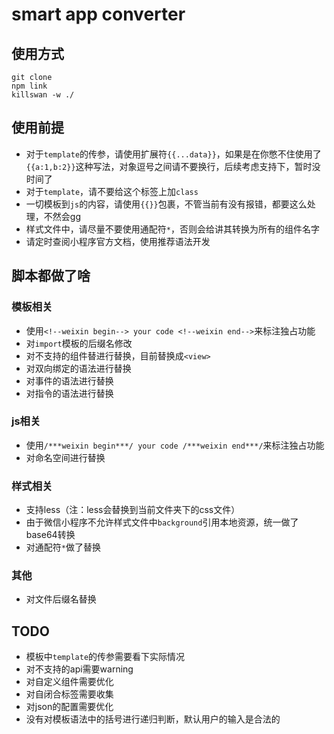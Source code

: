 # smart app converter
## 使用方式
```
git clone
npm link
killswan -w ./
```
## 使用前提
- 对于```template```的传参，请使用扩展符```{{...data}}```，如果是在你憋不住使用了```{{a:1,b:2}}```这种写法，对象逗号之间请不要换行，后续考虑支持下，暂时没时间了
- 对于```template```，请不要给这个标签上加```class```
- 一切模板到```js```的内容，请使用```{{}}```包裹，不管当前有没有报错，都要这么处理，不然会gg
- 样式文件中，请尽量不要使用通配符```*```，否则会给讲其转换为所有的组件名字
- 请定时查阅小程序官方文档，使用推荐语法开发

## 脚本都做了啥
### 模板相关
- 使用```<!--weixin begin--> your code <!--weixin end-->```来标注独占功能
- 对```import```模板的后缀名修改
- 对不支持的组件替进行替换，目前替换成```<view>```
- 对双向绑定的语法进行替换
- 对事件的语法进行替换
- 对指令的语法进行替换

### js相关
- 使用```/***weixin begin***/ your code /***weixin end***/```来标注独占功能
- 对命名空间进行替换

### 样式相关
- 支持less（注：less会替换到当前文件夹下的css文件）
- 由于微信小程序不允许样式文件中```background```引用本地资源，统一做了base64转换
- 对通配符```*```做了替换

### 其他
- 对文件后缀名替换

## TODO
- 模板中```template```的传参需要看下实际情况
- 对不支持的api需要warning
- 对自定义组件需要优化
- 对自闭合标签需要收集
- 对json的配置需要优化
- 没有对模板语法中的括号进行递归判断，默认用户的输入是合法的